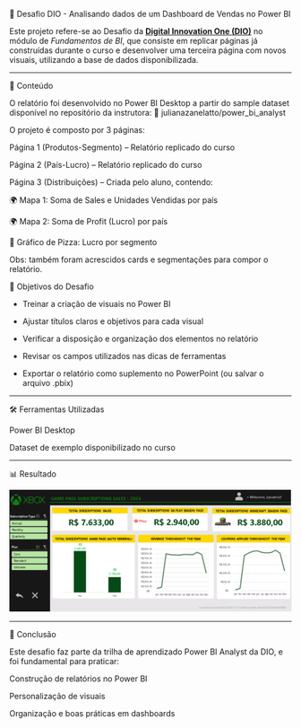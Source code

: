 🚀 Desafio DIO - Analisando dados de um Dashboard de Vendas no Power BI

Este projeto refere-se ao Desafio da **[Digital Innovation One (DIO)](https://web.dio.me/home)**
no módulo de *Fundamentos de BI*, que consiste em replicar páginas já construídas durante o curso e desenvolver uma terceira página com novos visuais, utilizando a base de dados disponibilizada.

---

📜 Conteúdo

O relatório foi desenvolvido no Power BI Desktop a partir do sample dataset disponível no repositório da instrutora:
🔗 julianazanelatto/power_bi_analyst

O projeto é composto por 3 páginas:

Página 1 (Produtos-Segmento) – Relatório replicado do curso

Página 2 (País-Lucro) – Relatório replicado do curso

Página 3 (Distribuições) – Criada pelo aluno, contendo:

🌍 Mapa 1: Soma de Sales e Unidades Vendidas por país

🌍 Mapa 2: Soma de Profit (Lucro) por país

🥧 Gráfico de Pizza: Lucro por segmento

Obs: também foram acrescidos cards e segmentações para compor o relatório.

🎯 Objetivos do Desafio

- Treinar a criação de visuais no Power BI

- Ajustar títulos claros e objetivos para cada visual

- Verificar a disposição e organização dos elementos no relatório

- Revisar os campos utilizados nas dicas de ferramentas

- Exportar o relatório como suplemento no PowerPoint (ou salvar o arquivo .pbix)

---

🛠️ Ferramentas Utilizadas

Power BI Desktop

Dataset de exemplo disponibilizado no curso

---

📊 Resultado

![Dashboard Vendas](https://github.com/clauke/dio-dashVendas-Excel/blob/main/img/dash_preview.png)

---

📌 Conclusão

Este desafio faz parte da trilha de aprendizado Power BI Analyst da DIO, e foi fundamental para praticar:

Construção de relatórios no Power BI

Personalização de visuais

Organização e boas práticas em dashboards
